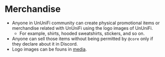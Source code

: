 # Merchandise

- Anyone in UnUniFi community can create physical promotional items or merchandise related with UnUniFi using the logo images of UnUniFi.
  - For example, shirts, hooded sweatshirts, stickers, and so on.
- Anyone can sell those items without being permitted by `@core` only if they declare about it in Discord.
- Logo images can be founs in [media](https://github.com/UnUniFi/media). 
